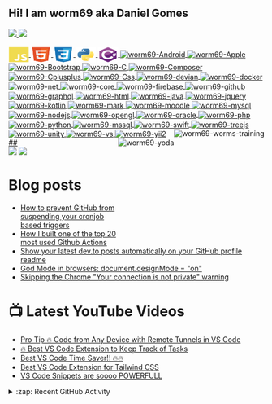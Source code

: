 
## Hi! I am worm69 aka Daniel Gomes

 <div>
  <a href="https://github.com/worm69">
  <img height="180em" src="https://github-readme-stats.vercel.app/api?username=worm69&show_icons=true&theme=dracula&include_all_commits=true&count_private=true"/>
  <img height="180em" src="https://github-readme-stats.vercel.app/api/top-langs/?username=worm69&layout=compact&langs_count=7&theme=dracula"/>
</div>
<div style="display: inline_block"><br>
  <img align="center" alt="worm69-Js" height="30" width="40" src="https://raw.githubusercontent.com/devicons/devicon/master/icons/javascript/javascript-plain.svg">
  <img align="center" alt="worm69-HTML" height="30" width="40" src="https://raw.githubusercontent.com/devicons/devicon/master/icons/html5/html5-original.svg">
  <img align="center" alt="worm69-CSS" height="30" width="40" src="https://raw.githubusercontent.com/devicons/devicon/master/icons/css3/css3-original.svg">
  <img align="center" alt="worm69-Python" height="30" width="40" src="https://raw.githubusercontent.com/devicons/devicon/master/icons/python/python-original.svg">
  <img align="center" alt="worm69-Csharp" height="30" width="40" src="https://raw.githubusercontent.com/devicons/devicon/master/icons/csharp/csharp-original.svg">
  <img align="center" alt="worm69-Android" height="30" width="40" src="https://cdn.jsdelivr.net/gh/devicons/devicon/icons/android/android-plain-wordmark.svg">
    <img align="center" alt="worm69-Apple" height="30" width="40" src="https://cdn.jsdelivr.net/gh/devicons/devicon/icons/apple/apple-original.svg">
   <img align="center" alt="worm69-Bootstrap" height="30" width="40" src="https://cdn.jsdelivr.net/gh/devicons/devicon/icons/bootstrap/bootstrap-original.svg">
   <img align="center" alt="worm69-C" height="30" width="40" src="https://cdn.jsdelivr.net/gh/devicons/devicon/icons/c/c-original.svg">
     <img align="center" alt="worm69-Composer" height="30" width="40" src="https://cdn.jsdelivr.net/gh/devicons/devicon/icons/composer/composer-line-wordmark.svg">
    <img align="center" alt="worm69-Cplusplus" height="30" width="40" src="https://cdn.jsdelivr.net/gh/devicons/devicon/icons/cplusplus/cplusplus-original.svg">
      <img align="center" alt="worm69-Css" height="30" width="40" src="https://cdn.jsdelivr.net/gh/devicons/devicon/icons/css3/css3-plain-wordmark.svg">
     <img align="center" alt="worm69-devian" height="30" width="40" src="https://cdn.jsdelivr.net/gh/devicons/devicon/icons/debian/debian-plain-wordmark.svg">
   <img align="center" alt="worm69-docker" height="30" width="40" src="https://cdn.jsdelivr.net/gh/devicons/devicon/icons/docker/docker-original-wordmark.svg">
    <img align="center" alt="worm69-net" height="30" width="40" src="https://cdn.jsdelivr.net/gh/devicons/devicon/icons/dot-net/dot-net-original-wordmark.svg">
      <img align="center" alt="worm69-core" height="30" width="40" src="https://cdn.jsdelivr.net/gh/devicons/devicon/icons/dotnetcore/dotnetcore-original.svg">
  <img align="center" alt="worm69-firebase" height="30" width="40" src="https://cdn.jsdelivr.net/gh/devicons/devicon/icons/firebase/firebase-plain-wordmark.svg">
  <img align="center" alt="worm69-github" height="30" width="40" src="https://cdn.jsdelivr.net/gh/devicons/devicon/icons/github/github-original.svg">
    <img align="center" alt="worm69-graphql" height="30" width="40" src="https://cdn.jsdelivr.net/gh/devicons/devicon/icons/graphql/graphql-plain-wordmark.svg">
   <img align="center" alt="worm69-html" height="30" width="40" src="https://cdn.jsdelivr.net/gh/devicons/devicon/icons/html5/html5-plain-wordmark.svg">
     <img align="center" alt="worm69-java" height="30" width="40" src="https://cdn.jsdelivr.net/gh/devicons/devicon/icons/java/java-original-wordmark.svg">
       <img align="center" alt="worm69-jquery" height="30" width="40" src="https://cdn.jsdelivr.net/gh/devicons/devicon/icons/jquery/jquery-original-wordmark.svg">
      <img align="center" alt="worm69-kotlin" height="30" width="40" src="https://cdn.jsdelivr.net/gh/devicons/devicon/icons/kotlin/kotlin-original-wordmark.svg">
        <img align="center" alt="worm69-mark" height="30" width="40" src="https://cdn.jsdelivr.net/gh/devicons/devicon/icons/markdown/markdown-original.svg">
     <img align="center" alt="worm69-moodle" height="30" width="40" src="https://cdn.jsdelivr.net/gh/devicons/devicon/icons/moodle/moodle-original-wordmark.svg">
  <img align="center" alt="worm69-mysql" height="30" width="40" src="https://cdn.jsdelivr.net/gh/devicons/devicon/icons/mysql/mysql-original-wordmark.svg">
    <img align="center" alt="worm69-nodejs" height="30" width="40" src="https://cdn.jsdelivr.net/gh/devicons/devicon/icons/nodejs/nodejs-original-wordmark.svg">
    <img align="center" alt="worm69-opengl" height="30" width="40" src="https://cdn.jsdelivr.net/gh/devicons/devicon/icons/opengl/opengl-plain.svg">
  
  <img align="center" alt="worm69-oracle" height="30" width="40" src="https://cdn.jsdelivr.net/gh/devicons/devicon/icons/oracle/oracle-original.svg">
    <img align="center" alt="worm69-php" height="30" width="40" src="https://cdn.jsdelivr.net/gh/devicons/devicon/icons/php/php-plain.svg">
   <img align="center" alt="worm69-python" height="30" width="40" src="https://cdn.jsdelivr.net/gh/devicons/devicon/icons/python/python-original-wordmark.svg">
     <img align="center" alt="worm69-mssql" height="30" width="40" src="https://cdn.jsdelivr.net/gh/devicons/devicon/icons/microsoftsqlserver/microsoftsqlserver-plain-wordmark.svg">
    <img align="center" alt="worm69-swift" height="30" width="40" src="https://cdn.jsdelivr.net/gh/devicons/devicon/icons/swift/swift-original-wordmark.svg">
      <img align="center" alt="worm69-treejs" height="30" width="40" src="https://cdn.jsdelivr.net/gh/devicons/devicon/icons/threejs/threejs-original-wordmark.svg">
     <img align="center" alt="worm69-unity" height="30" width="40" src="https://cdn.jsdelivr.net/gh/devicons/devicon/icons/unity/unity-original-wordmark.svg">
       <img align="center" alt="worm69-vs" height="30" width="40" src="https://cdn.jsdelivr.net/gh/devicons/devicon/icons/visualstudio/visualstudio-plain.svg">
      <img align="center" alt="worm69-yii2" height="30" width="40" src="https://cdn.jsdelivr.net/gh/devicons/devicon/icons/yii/yii-original-wordmark.svg">

  <img align="right" height="180em" alt="worm69-worms-training" src="https://c.tenor.com/UZacyI4MaJIAAAAi/worms-ejercicio.gif">
  <img align="right" height="180em" alt="worm69-yoda" src="https://media3.giphy.com/media/aKVtbgxmFukDu/giphy.gif?cid=ecf05e473ztsekpk10i21ldmv2xe4xaa1px7ep98gexcn6mg&rid=giphy.gif&ct=g">
</div>
    ##

<div>
  <a href = "mailto:gomes[removeMeToAVoidSpam]danielbm@gmail.com"><img src="https://img.shields.io/badge/-Gmail-%23333?style=for-the-badge&logo=gmail&logoColor=white" target="_blank"></a>
  <a href="https://www.linkedin.com/in/daniel-bm-gomes" target="_blank"><img src="https://img.shields.io/badge/-LinkedIn-%230077B5?style=for-the-badge&logo=linkedin&logoColor=white" target="_blank"></a>

# Blog posts
<!-- BLOG-POST-LIST:START -->
- [How to prevent GitHub from suspending your cronjob based triggers](https://dev.to/gautamkrishnar/how-to-prevent-github-from-suspending-your-cronjob-based-triggers-knf)
- [How I built one of the top 20 most used Github Actions](https://www.gautamkrishnar.com/how-i-built-one-of-the-top-20-most-used-github-actions/)
- [Show your latest dev.to posts automatically on your GitHub profile readme](https://dev.to/gautamkrishnar/show-your-latest-dev-to-posts-automatically-in-your-github-profile-readme-3nk8)
- [God Mode in browsers: document.designMode = &quot;on&quot;](https://dev.to/gautamkrishnar/god-mode-in-browsers-document-designmode-on-2pmo)
- [Skipping the Chrome &quot;Your connection is not private&quot; warning](https://dev.to/gautamkrishnar/quickbits-1-skipping-the-chrome-your-connection-is-not-private-warning-4kp1)
<!-- BLOG-POST-LIST:END -->
# 📺 Latest YouTube Videos

<!-- YOUTUBE:START -->
- [Pro Tip 🔥 Code from Any Device with Remote Tunnels in VS Code](https://www.youtube.com/watch?v=LT-UybUdOKY)
- [🔥 Best VS Code Extension to Keep Track of Tasks](https://www.youtube.com/watch?v=KLp9Jsdmf5g)
- [Best VS Code Time Saver!! 🔥🔥](https://www.youtube.com/watch?v=z23VL9cvMts)
- [Best VS Code Extension for Tailwind CSS](https://www.youtube.com/watch?v=-spaQm7M-bI)
- [VS Code Snippets are soooo POWERFULL](https://www.youtube.com/watch?v=2PYVNECKzQ4)
<!-- YOUTUBE:END -->

<details>
  <summary>:zap: Recent GitHub Activity</summary>
  
<!--START_SECTION:activity-->
1. 🎉 Merged PR [#7](https://github.com/worm69/crawler4j/pull/7) in [worm69/crawler4j](https://github.com/worm69/crawler4j)
2. 🎉 Merged PR [#6](https://github.com/worm69/crawler4j/pull/6) in [worm69/crawler4j](https://github.com/worm69/crawler4j)
3. 🎉 Merged PR [#5](https://github.com/worm69/crawler4j/pull/5) in [worm69/crawler4j](https://github.com/worm69/crawler4j)
4. 🎉 Merged PR [#3](https://github.com/worm69/crawler4j/pull/3) in [worm69/crawler4j](https://github.com/worm69/crawler4j)
5. 🎉 Merged PR [#2](https://github.com/worm69/crawler4j/pull/2) in [worm69/crawler4j](https://github.com/worm69/crawler4j)
<!--END_SECTION:activity-->

</details>

<!-- https://github.com/codeSTACKr/codeSTACKr/blob/master/README.md>
![Snake animation](https://github.com/worm69/worm69/blob/output/github-contribution-grid-snake.svg)
